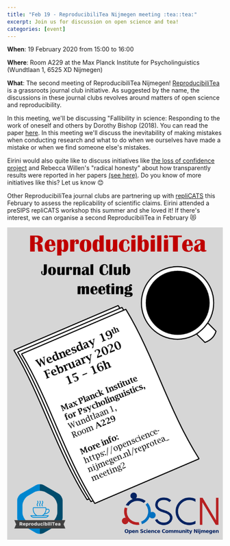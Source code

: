 ```yaml
---
title: "Feb 19 - ReproducibiliTea Nijmegen meeting :tea::tea:"
excerpt: Join us for discussion on open science and tea!
categories: [event]
---
```


**When**: 19 February 2020 from 15:00 to 16:00

**Where**: Room A229 at the Max Planck Institute for Psycholinguistics (Wundtlaan 1, 6525 XD Nijmegen)

**What**: The second meeting of ReproducibiliTea Nijmegen!
[ReproducibiliTea](https://reproducibilitea.org/) is a grassroots journal club initiative.
As suggested by the name, the discussions in these journal clubs revolves around matters of open science and reproducibility.

In this meeting, we'll be discussing "Fallibility in science: Responding to the work of oneself and others by Dorothy Bishop (2018).
You can read the paper [here](https://doi.org/10.1177/2515245918776632).
In this meeting we'll discuss the inevitability of making mistakes when conducting research and what to do when we ourselves have made a mistake or when we find someone else's mistakes.

Eirini would also quite like to discuss initiatives like [the loss of confidence project](https://lossofconfidence.com/) and Rebecca Willen's "radical honesty" about how transparently results were reported in her papers [(see here)](https://rmwillen.info/publications/).
Do you know of more initiatives like this? Let us know :blush:

Other ReproducibiliTea journal clubs are partnering up with [repliCATS](https://replicats.research.unimelb.edu.au/) this February to assess the replicability of scientific claims.
Eirini attended a preSIPS repliCATS workshop this summer and she loved it!
If there's interest, we can organise a second ReproducibiliTea in February :heart_eyes_cat:

![flyer](../assets//images//reproTea_flyer_meeting2.png)
